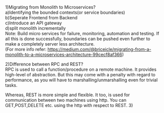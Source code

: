 1)Migrating from Monolith to Microservices?<br>
a)Identifying the bounded contexts(or service boundaries)<br>
b)Seperate Frontend from Backend<br>
c)Introduce an API gateway<br>
d)split monolith incrementally<br>
Note: Build micro services for failure, monitoring, automation and testing. If all this is done successfully, boundaries can be pushed  even further to make a completely server less architecture. <br>(For more info refer: https://medium.com/@briceicle/migrating-from-a-monolith-to-a-microservices-architecture-99cecf8af366)

2)Difference between RPC and REST?<br>
RPC is used to call a function/procedure on a remote machine. It provides high-level of abstraction. But this may come with a penalty with regard to performance, as you will have to marshalling/unmarshalling even for trivial tasks.

Whereas, REST is more simple and flexible. It too, is used for communication between two machines using http. You can GET,POST,DELETE etc. using the http with respect to REST.
3)
